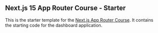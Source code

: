 ## Next.js 15 App Router Course - Starter

This is the starter template for the [Next.js App Router Course](https://nextjs.org/learn). It contains the starting code for the dashboard application.

